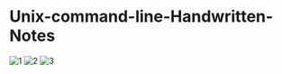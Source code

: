 # Unix-command-line-Handwritten-Notes
![1](https://github.com/atultembhekar/Unix-command-line-Handwritten-Notes/assets/127327717/b47b8e1a-e540-4223-8cc2-d9bab478cc30)
![2](https://github.com/atultembhekar/Unix-command-line-Handwritten-Notes/assets/127327717/7f040066-f21b-4caf-9ec6-fbab7839e7f1)
![3](https://github.com/atultembhekar/Unix-command-line-Handwritten-Notes/assets/127327717/b7217031-db38-463d-bfe2-df773a08515d)
